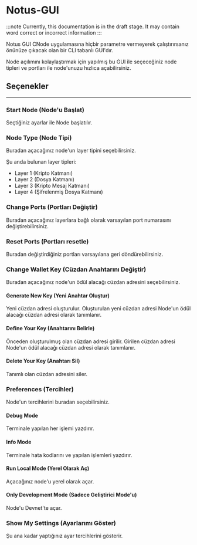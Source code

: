 # Notus-GUI

:::note
Currently, this documentation is in the draft stage. It may contain word correct or incorrect information
:::

Notus GUI CNode uygulamasına hiçbir parametre vermeyerek çalıştırırsanız önünüze çıkacak olan bir CLI tabanlı GUI'dır.

Node açılımını kolaylaştırmak için yapılmış bu GUI ile seçeceğiniz node tipleri ve portları ile node'unuzu hızlıca açabilirsiniz.

## Seçenekler

---

### Start Node (Node'u Başlat)

Seçtiğiniz ayarlar ile Node başlatılır.

### Node Type (Node Tipi)

Buradan açacağınız node'un layer tipini seçebilirsiniz.

Şu anda bulunan layer tipleri:

- Layer 1 (Kripto Katmanı)
- Layer 2 (Dosya Katmanı)
- Layer 3 (Kripto Mesaj Katmanı)
- Layer 4 (Şifrelenmiş Dosya Katmanı)

### Change Ports (Portları Değiştir)

Buradan açacağınız layerlara bağlı olarak varsayılan port numarasını değiştirebilirsiniz.

### Reset Ports (Portları resetle)

Buradan değiştirdiğiniz portları varsayılana geri döndürebilirsiniz.

### Change Wallet Key (Cüzdan Anahtarını Değiştir)

Buradan açacağınız node'un ödül alacağı cüzdan adresini seçebilirsiniz.

#### Generate New Key (Yeni Anahtar Oluştur)

Yeni cüzdan adresi oluşturulur. Oluşturulan yeni cüzdan adresi Node'un ödül alacağı cüzdan adresi olarak tanımlanır.

#### Define Your Key (Anahtarını Belirle)

Önceden oluşturulmuş olan cüzdan adresi girilir. Girilen cüzdan adresi Node'un ödül alacağı cüzdan adresi olarak tanımlanır.

#### Delete Your Key (Anahtarı Sil)

Tanımlı olan cüzdan adresini siler.

### Preferences (Tercihler)

Node'un tercihlerini buradan seçebilirsiniz.

#### Debug Mode

Terminale yapılan her işlemi yazdırır.

#### Info Mode

Terminale hata kodlarını ve yapılan işlemleri yazdırır.

#### Run Local Mode (Yerel Olarak Aç)

Açacağınız node'u yerel olarak açar.

#### Only Development Mode (Sadece Geliştirici Mode'u)

Node'u Devnet'te açar.

### Show My Settings (Ayarlarımı Göster)

Şu ana kadar yaptığınız ayar tercihlerini gösterir.
